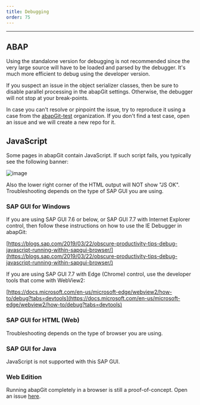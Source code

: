 ```yaml
---
title: Debugging
order: 75
---
```


*******************************

## ABAP

Using the standalone version for debugging is not recommended since the very large source will have to be loaded and parsed by the debugger. It's much more efficient to debug using the developer version.

If you suspect an issue in the object serializer classes, then be sure to disable parallel processing in the abapGit settings. Otherwise, the debugger will not stop at your break-points. 

In case you can't resolve or pinpoint the issue, try to reproduce it using a case from the [abapGit-test](https://github.com/abapGit-tests) organization. If you don't find a test case, open an issue and we will create a new repo for it.

## JavaScript

Some pages in abapGit contain JavaScript. If such script fails, you typically see the following banner:

![image](https://user-images.githubusercontent.com/59966492/155704923-e1f7dd32-36cc-456c-9b02-dfb10fdb564b.png)

Also the lower right corner of the HTML output will NOT show "JS OK". Troubleshooting depends on the type of SAP GUI you are using.

### SAP GUI for Windows

If you are using SAP GUI 7.6 or below, or SAP GUI 7.7 with Internet Explorer control, then follow these instructions on how to use the IE Debugger in abapGit:

[https://blogs.sap.com/2019/03/22/obscure-productivity-tips-debug-javascript-running-within-sapgui-browser/](https://blogs.sap.com/2019/03/22/obscure-productivity-tips-debug-javascript-running-within-sapgui-browser/)

If you are using SAP GUI 7.7 with Edge (Chrome) control, use the developer tools that come with WebView2:

[https://docs.microsoft.com/en-us/microsoft-edge/webview2/how-to/debug?tabs=devtools](https://docs.microsoft.com/en-us/microsoft-edge/webview2/how-to/debug?tabs=devtools)

### SAP GUI for HTML (Web)

Troubleshooting depends on the type of browser you are using. 

### SAP GUI for Java

JavaScript is not supported with this SAP GUI. 

### Web Edition

Running abapGit completely in a browser is still a proof-of-concept. Open an issue [here](https://github.com/abapGit/web-edition). 
